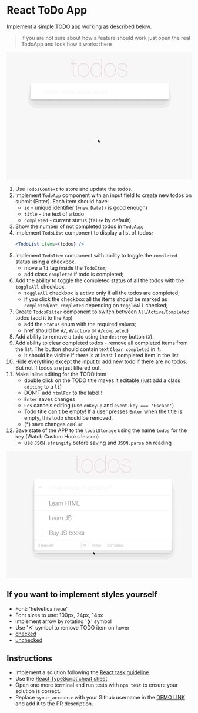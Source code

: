 # React ToDo App
Implement a simple [TODO app](http://todomvc.com/examples/vanillajs/) working as described below.

> If you are not sure about how a feature should work just open the real TodoApp and look how it works there

![todoapp](./description/todoapp.gif)

1. Use `TodosContext` to store and update the todos.
1. Implement `TodoApp` component with an input field to create new todos on submit (Enter). Each item should have:
    - `id` - unique identifier (`+new Date()` is good enough)
    - `title` - the text of a todo
    - `completed` - current status (`false` by default)
1. Show the number of not completed todos in `TodoApp`;
1. Implement `TodoList` component to display a list of todos;
    ```jsx harmony
    <TodoList items={todos} />
    ```
1. Implement `TodoItem` component with ability to toggle the `completed` status using a checkbox.
    - move a `li` tag inside the `TodoItem`;
    - add class `completed` if todo is completed;
1. Add the ability to toggle the completed status of all the todos with the `toggleAll` checkbox.
    - `toggleAll` checkbox is active only if all the todos are completed;
    - if you click the checkbox all the items should be marked as `completed`/`not completed` depending on `toggleAll` checked;
1. Create `TodosFilter` component to switch between `All`/`Active`/`Completed` todos (add it to the `App`)
    - add the `Status` enum with the required values;
    - href should be `#/`, `#/active` or `#/completed`)
1. Add ability to remove a todo using the `destroy` button (`X`).
1. Add ability to clear completed todos - remove all completed items from the list. The button should contain text `Clear completed` in it.
    - It should be visible if there is at least 1 completed item in the list.
1. Hide everything except the input to add new todo if there are no todos. But not if todos are just filtered out.
1. Make inline editing for the TODO item
    - double click on the TODO title makes it editable (just add a class `editing` to a `li`)
    - DON'T add `htmlFor` to the label!!!
    - `Enter` saves changes
    - `Ecs` cancels editing (use `onKeyup` and `event.key === 'Escape'`)
    - Todo title can't be empty! If a user presses `Enter` when the title is empty, this todo should be removed.
    - (*) save changes `onBlur`
1. Save state of the APP to the `localStorage` using the name `todos` for the key (Watch Custom Hooks lesson)
    - use `JSON.stringify` before saving and `JSON.parse` on reading

![todoedit](./description/edittodo.gif)

##  If you want to implement styles yourself
- Font: 'helvetica neue'
- Font sizes to use: 100px, 24px, 14px
- implement arrow by rotating '❯' symbol
- Use '✕' symbol to remove TODO item on hover
- [checked](./public/icons/checked.svg)
- [unchecked](./public/icons/unchecked.svg)

## Instructions

- Implement a solution following the [React task guideline](https://github.com/mate-academy/react_task-guideline#react-tasks-guideline).
- Use the [React TypeScript cheat sheet](https://mate-academy.github.io/fe-program/js/extra/react-typescript).
- Open one more terminal and run tests with `npm test` to ensure your solution is correct.
- Replace `<your_account>` with your Github username in the [DEMO LINK](https://Vovchukkul.github.io/react_todo-app/) and add it to the PR description.
